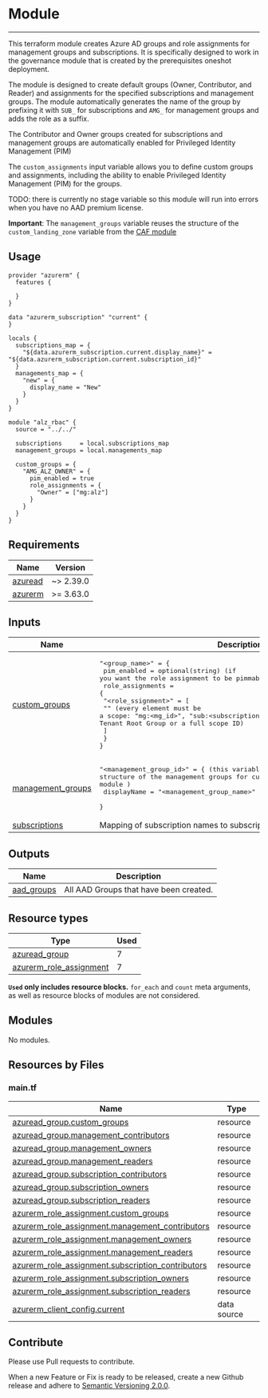 # Module

----

This terraform module creates Azure AD groups and role assignments for management groups and subscriptions. It is specifically designed to work in the governance module that is created by the prerequisites oneshot deployment.

The module is designed to create default groups (Owner, Contributor, and Reader) and assignments for the specified subscriptions and management groups. The module automatically generates the name of the group by prefixing it with `SUB_` for subscriptions and `AMG_` for management groups and adds the role as a suffix.

The Contributor and Owner groups created for subscriptions and management groups are automatically enabled for Privileged Identity Management (PIM)

The `custom_assignments` input variable allows you to define custom groups and assignments, including the ability to enable Privileged Identity Management (PIM) for the groups.

TODO: there is currently no stage variable so this module will run into errors when you have no AAD premium license.

**Important**: The `management_groups` variable reuses the structure of the `custom_landing_zone` variable from the [CAF module](https://github.com/Azure/terraform-azurerm-caf-enterprise-scale/wiki/%5BExamples%5D-Deploy-Custom-Landing-Zone-Archetypes)

<!-- BEGIN_TF_DOCS -->
## Usage

```hcl
provider "azurerm" {
  features {

  }
}

data "azurerm_subscription" "current" {
}

locals {
  subscriptions_map = {
    "${data.azurerm_subscription.current.display_name}" = "${data.azurerm_subscription.current.subscription_id}"
  }
  managements_map = {
    "new" = {
      display_name = "New"
    }
  }
}

module "alz_rbac" {
  source = "../../"

  subscriptions     = local.subscriptions_map
  management_groups = local.managements_map

  custom_groups = {
    "AMG_ALZ_OWNER" = {
      pim_enabled = true
      role_assignments = {
        "Owner" = ["mg:alz"]
      }
    }
  }
}
```

## Requirements

| Name | Version |
|------|---------|
| <a name="requirement_azuread"></a> [azuread](#requirement\_azuread) | ~> 2.39.0 |
| <a name="requirement_azurerm"></a> [azurerm](#requirement\_azurerm) | >= 3.63.0 |

## Inputs

| Name | Description | Type | Default | Required |
|------|-------------|------|---------|:--------:|
| <a name="input_custom_groups"></a> [custom\_groups](#input\_custom\_groups) | <pre>"<group_name>" = {<br>    pim_enabled         = optional(string)    (if you want the role assignment to be pimmable) <br>    role_assignments = {<br>      "<role_ssignment>" = [<br>        "<scope>"                             (every element must be a scope: "mg:<mg_id>", "sub:<subscription_id>", "root" for Tenant Root Group or a full scope ID)<br>      ]<br>    }<br>}</pre> | <pre>map(object({<br>    pim_enabled      = optional(bool)<br>    role_assignments = map(list(string))<br>  }))</pre> | `{}` | no |
| <a name="input_management_groups"></a> [management\_groups](#input\_management\_groups) | <pre>"<management_group_id>" = {                 (this variable is reusing the structure of the management groups for custom_landing_zones from the caf module )<br>    displayName = "<management_group_name>"<br>  }</pre> | <pre>map(object({<br>    display_name = string<br>  }))</pre> | `{}` | no |
| <a name="input_subscriptions"></a> [subscriptions](#input\_subscriptions) | Mapping of subscription names to subscription IDs. | `map(string)` | `{}` | no |
## Outputs

| Name | Description |
|------|-------------|
| <a name="output_aad_groups"></a> [aad\_groups](#output\_aad\_groups) | All AAD Groups that have been created. |

## Resource types

| Type | Used |
|------|-------|
| [azuread_group](https://registry.terraform.io/providers/hashicorp/azuread/latest/docs/resources/group) | 7 |
| [azurerm_role_assignment](https://registry.terraform.io/providers/hashicorp/azurerm/latest/docs/resources/role_assignment) | 7 |

**`Used` only includes resource blocks.** `for_each` and `count` meta arguments, as well as resource blocks of modules are not considered.

## Modules

No modules.

## Resources by Files

### main.tf

| Name | Type |
|------|------|
| [azuread_group.custom_groups](https://registry.terraform.io/providers/hashicorp/azuread/latest/docs/resources/group) | resource |
| [azuread_group.management_contributors](https://registry.terraform.io/providers/hashicorp/azuread/latest/docs/resources/group) | resource |
| [azuread_group.management_owners](https://registry.terraform.io/providers/hashicorp/azuread/latest/docs/resources/group) | resource |
| [azuread_group.management_readers](https://registry.terraform.io/providers/hashicorp/azuread/latest/docs/resources/group) | resource |
| [azuread_group.subscription_contributors](https://registry.terraform.io/providers/hashicorp/azuread/latest/docs/resources/group) | resource |
| [azuread_group.subscription_owners](https://registry.terraform.io/providers/hashicorp/azuread/latest/docs/resources/group) | resource |
| [azuread_group.subscription_readers](https://registry.terraform.io/providers/hashicorp/azuread/latest/docs/resources/group) | resource |
| [azurerm_role_assignment.custom_groups](https://registry.terraform.io/providers/hashicorp/azurerm/latest/docs/resources/role_assignment) | resource |
| [azurerm_role_assignment.management_contributors](https://registry.terraform.io/providers/hashicorp/azurerm/latest/docs/resources/role_assignment) | resource |
| [azurerm_role_assignment.management_owners](https://registry.terraform.io/providers/hashicorp/azurerm/latest/docs/resources/role_assignment) | resource |
| [azurerm_role_assignment.management_readers](https://registry.terraform.io/providers/hashicorp/azurerm/latest/docs/resources/role_assignment) | resource |
| [azurerm_role_assignment.subscription_contributors](https://registry.terraform.io/providers/hashicorp/azurerm/latest/docs/resources/role_assignment) | resource |
| [azurerm_role_assignment.subscription_owners](https://registry.terraform.io/providers/hashicorp/azurerm/latest/docs/resources/role_assignment) | resource |
| [azurerm_role_assignment.subscription_readers](https://registry.terraform.io/providers/hashicorp/azurerm/latest/docs/resources/role_assignment) | resource |
| [azurerm_client_config.current](https://registry.terraform.io/providers/hashicorp/azurerm/latest/docs/data-sources/client_config) | data source |
<!-- END_TF_DOCS -->

## Contribute

Please use Pull requests to contribute.

When a new Feature or Fix is ready to be released, create a new Github release and adhere to [Semantic Versioning 2.0.0](https://semver.org/lang/de/spec/v2.0.0.html).